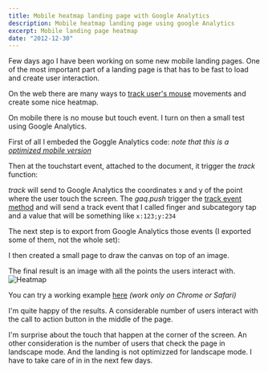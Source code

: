 ```yaml
---
title: Mobile heatmap landing page with Google Analytics
description: Mobile heatmap landing page using google Analytics
excerpt: Mobile landing page heatmap
date: "2012-12-30"
---
```


Few days ago I have been working on some new mobile landing pages.
One of the most important part of a landing page is that has to be fast to load and create
user interaction.

On the web there are many ways to [track user's mouse](http://en.wikipedia.org/wiki/Mouse_tracking) movements and create some nice heatmap.

On mobile there is no mouse but touch event. I turn on then a small test using Google Analytics.

First of all I embeded the Goggle Analytics code: _note that this is a [optimized mobile version](http://mathiasbynens.be/notes/async-analytics-snippet)_

<script src="https://gist.github.com/7fe63e5009aba6664f4d.js"></script>

Then at the touchstart event, attached to the document, it trigger the _track_ function:

<script src="https://gist.github.com/b1f4a3e99faf8f39b12d.js"></script>

_track_ will send to Google Analytics the coordinates x and y of the point where the user touch the screen.
The _gaq.push_ trigger the <a href="https://developers.google.com/analytics/devguides/collection/gajs/eventTrackerGuide">track event method</a>
and will send a track event that I called finger and subcategory tap and a value that will be something like <code>x:123;y:234</code>

The next step is to export from Google Analytics those events (I exported some of them, not the whole set):

<script src="https://gist.github.com/4490665.js"></script>

I then created a small page to draw the canvas on top of an image.

<script src="https://gist.github.com/4490680.js"></script>

The final result is an image with all the points the users interact with.
![Heatmap](/assets/images/posts/heatmap.small.png "Heatmap")

You can try a working example [here](/lab/heatmap/heatmap.html) _(work only on Chrome or Safari)_

I'm quite happy of the results. A considerable number of users interact with the call to action button in the middle of the page.

I'm surprise about the touch that happen at the corner of the screen.
An other consideration is the number of users that check the page in landscape mode.
And the landing is not optimizzed for landscape mode. I have to take care of in in the next few days.
